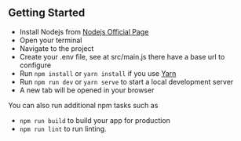 ## Getting Started

- Install Nodejs from [Nodejs Official Page](https://nodejs.org/en/)
- Open your terminal
- Navigate to the project
- Create your .env file, see at src/main.js there have a base url to configure
- Run `npm install` or `yarn install` if you use [Yarn](https://yarnpkg.com/en/)
- Run `npm run dev` or `yarn serve` to start a local development server
- A new tab will be opened in your browser

You can also run additional npm tasks such as

- `npm run build` to build your app for production
- `npm run lint` to run linting.
